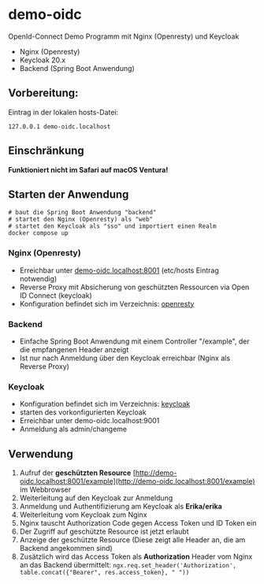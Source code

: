 # demo-oidc
OpenId-Connect Demo Programm mit Nginx (Openresty) und Keycloak

* Nginx (Openresty)
* Keycloak 20.x
* Backend (Spring Boot Anwendung)

## Vorbereitung:
Eintrag in der lokalen hosts-Datei:
```
127.0.0.1 demo-oidc.localhost
```

## Einschränkung

**Funktioniert nicht im Safari auf macOS Ventura!**

## Starten der Anwendung

```shell
# baut die Spring Boot Anwendung "backend"
# startet den Nginx (Openresty) als "web"
# startet den Keycloak als "sso" und importiert einen Realm
docker compose up
```

### Nginx (Openresty)
* Erreichbar unter [demo-oidc.localhost:8001](demo-oidc.localhost:8001) (etc/hosts Eintrag notwendig)
* Reverse Proxy mit Absicherung von geschützten Ressourcen via Open ID Connect (keycloak)
* Konfiguration befindet sich im Verzeichnis: [openresty](openresty)

### Backend
* Einfache Spring Boot Anwendung mit einem Controller "/example", der die empfangenen Header anzeigt
* Ist nur nach Anmeldung über den Keycloak erreichbar (Nginx als Reverse Proxy)


### Keycloak
* Konfiguration befindet sich im Verzeichnis: [keycloak](keycloak)
* starten des vorkonfigurierten Keycloak
* Erreichbar unter demo-oidc.localhost:9001
* Anmeldung als admin/changeme


## Verwendung

1. Aufruf der **geschützten Resource** [http://demo-oidc.localhost:8001/example](http://demo-oidc.localhost:8001/example) im Webbrowser
2. Weiterleitung auf den Keycloak zur Anmeldung
3. Anmeldung und Authentifizierung am Keycloak als **Erika/erika**
4. Weiterleitung vom Keycloak zum Nginx
5. Nginx tauscht Authorization Code gegen Access Token und ID Token ein
6. Der Zugriff auf geschützte Resource ist jetzt erlaubt
7. Anzeige der geschützte Resource (Diese zeigt alle Header an, die am Backend angekommen sind)
8. Zusätzlich wird das Access Token als **Authorization** Header vom Nginx an das Backend übermittelt: `ngx.req.set_header('Authorization', table.concat({"Bearer", res.access_token}, " "))`



